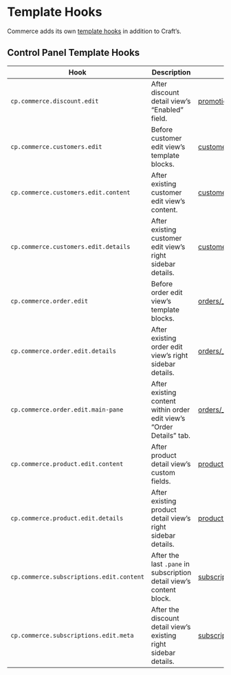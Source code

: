 # Template Hooks

Commerce adds its own [template hooks](/3.x/extend/template-hooks.md) in addition to Craft’s.

## Control Panel Template Hooks

| Hook                                     | Description                                                          | Template                                                                                                                           |
| ---------------------------------------- | -------------------------------------------------------------------- | ---------------------------------------------------------------------------------------------------------------------------------- |
| `cp.commerce.discount.edit`              | After discount detail view’s “Enabled” field.                        | [promotions/discounts/_edit.html](https://github.com/craftcms/commerce/blob/main/src/templates/promotions/discounts/_edit.html) |
| `cp.commerce.customers.edit`             | Before customer edit view’s template blocks.                         | [customers/_edit.html](https://github.com/craftcms/commerce/blob/main/src/templates/customers/_edit.html)                             |
| `cp.commerce.customers.edit.content`     | After existing customer edit view’s content.                         | [customers/_edit.html](https://github.com/craftcms/commerce/blob/main/src/templates/customers/_edit.html)                             |
| `cp.commerce.customers.edit.details`     | After existing customer edit view’s right sidebar details.           | [customers/_edit.html](https://github.com/craftcms/commerce/blob/main/src/templates/customers/_edit.html)                             |
| `cp.commerce.order.edit`                 | Before order edit view’s template blocks.                            | [orders/_edit.html](https://github.com/craftcms/commerce/blob/main/src/templates/orders/_edit.html)                             |
| `cp.commerce.order.edit.details`         | After existing order edit view’s right sidebar details.              | [orders/_edit.html](https://github.com/craftcms/commerce/blob/main/src/templates/orders/_edit.html)                             |
| `cp.commerce.order.edit.main-pane`       | After existing content within order edit view’s “Order Details” tab. | [orders/_edit.html](https://github.com/craftcms/commerce/blob/main/src/templates/orders/_edit.html)                             |
| `cp.commerce.product.edit.content`       | After product detail view’s custom fields.                           | [products/_edit.html](https://github.com/craftcms/commerce/blob/main/src/templates/products/_edit.html)                         |
| `cp.commerce.product.edit.details`       | After existing product detail view’s right sidebar details.          | [products/_edit.html](https://github.com/craftcms/commerce/blob/main/src/templates/products/_edit.html)                         |
| `cp.commerce.subscriptions.edit.content` | After the last `.pane` in subscription detail view’s content block.  | [subscriptions/_edit.html](https://github.com/craftcms/commerce/blob/main/src/templates/subscriptions/_edit.html)               |
| `cp.commerce.subscriptions.edit.meta`    | After the discount detail view’s existing right sidebar details.     | [subscriptions/_edit.html](https://github.com/craftcms/commerce/blob/main/src/templates/subscriptions/_edit.html)               |
